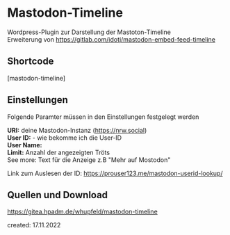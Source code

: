# Mastodon-Timeline

Wordpress-Plugin zur Darstellung der Mastoton-Timeline  
Erweiterung von https://gitlab.com/idotj/mastodon-embed-feed-timeline


## Shortcode

[mastodon-timeline]

## Einstellungen

Folgende Paramter müssen in den Einstellungen festgelegt werden

__URI:__    deine Mastodon-Instanz  (https://nrw.social)  
__User ID:__  - wie bekomme ich die User-ID  
__User Name:__  
__Limit:__ Anzahl der angezeigten Tröts  
See more: Text für die Anzeige z.B "Mehr auf Mostodon"  

Link zum Auslesen der ID: https://prouser123.me/mastodon-userid-lookup/

## Quellen und Download

https://gitea.hpadm.de/whupfeld/mastodon-timeline

created: 17.11.2022  
